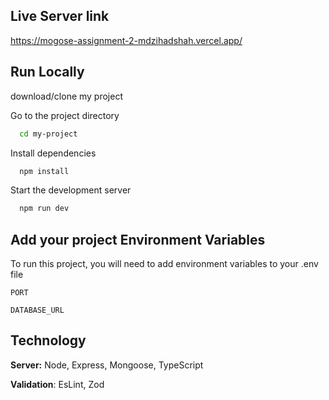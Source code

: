 ## Live Server link

https://mogose-assignment-2-mdzihadshah.vercel.app/

## Run Locally

download/clone my project

Go to the project directory

```bash
  cd my-project
```

Install dependencies

```bash
  npm install
```

Start the development server

```bash
  npm run dev
```

## Add your project Environment Variables

To run this project, you will need to add environment variables to your .env file

`PORT`

`DATABASE_URL`

## Technology

**Server:** Node, Express, Mongoose, TypeScript

**Validation**: EsLint, Zod
